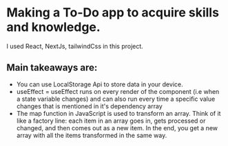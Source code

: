 # Making a To-Do app to acquire skills and knowledge.

I used React, NextJs, tailwindCss in this project.

## Main takeaways are:

- You can use LocalStorage Api to store data in your device.
- useEffect = useEffect runs on every render of the component (i.e when a state variable changes) and can also run every time a specific value changes that is mentioned in it's dependency array
- The map function in JavaScript is used to transform an array. Think of it like a factory line: each item in an array goes in, gets processed or changed, and then comes out as a new item. In the end, you get a new array with all the items transformed in the same way.

